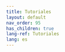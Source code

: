 ```yaml
---
title: Tutoriales
layout: default
nav_order: 95
has_children: true
lang-ref: Tutoriales
lang: es
---
```


